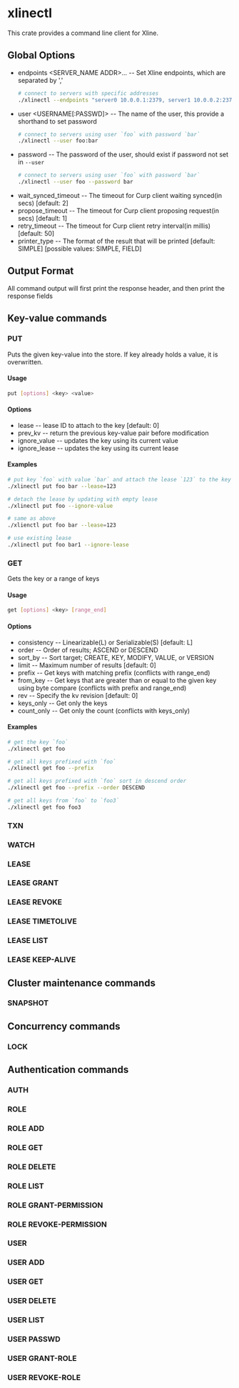 # xlinectl

This crate provides a command line client for Xline.

## Global Options
- endpoints <SERVER_NAME ADDR>... -- Set Xline endpoints, which are separated by ','
    ```bash
    # connect to servers with specific addresses
    ./xlinectl --endpoints "server0 10.0.0.1:2379, server1 10.0.0.2:2379, server2 10.0.0.3:2379"
    ```
- user <USERNAME[:PASSWD]> -- The name of the user, this provide a shorthand to set password
    ```bash
    # connect to servers using user `foo` with password `bar`
    ./xlinectl --user foo:bar
    ```
- password <PASSWD> -- The password of the user, should exist if password not set in `--user`
    ```bash
    # connect to servers using user `foo` with password `bar`
    ./xlinectl --user foo --password bar
    ```
- wait_synced_timeout <TIMEOUT> -- The timeout for Curp client waiting synced(in secs) [default: 2]
- propose_timeout <TIMEOUT> -- The timeout for Curp client proposing request(in secs) [default: 1]
- retry_timeout <TIMEOUT> -- The timeout for Curp client retry interval(in millis) [default: 50]
- printer_type <TYPE> -- The format of the result that will be printed [default: SIMPLE] [possible values: SIMPLE, FIELD]

## Output Format

All command output will first print the response header, and then print the response fields

## Key-value commands

### PUT
Puts the given key-value into the store. If key already holds a value, it is overwritten.

#### Usage

```bash
put [options] <key> <value>
```

#### Options
- lease -- lease ID to attach to the key [default: 0]
- prev_kv --  return the previous key-value pair before modification
- ignore_value --  updates the key using its current value
- ignore_lease --  updates the key using its current lease

#### Examples

```bash
# put key `foo` with value `bar` and attach the lease `123` to the key
./xlinectl put foo bar --lease=123

# detach the lease by updating with empty lease
./xlinectl put foo --ignore-value
```

```bash
# same as above
./xlienctl put foo bar --lease=123

# use existing lease
./xlinectl put foo bar1 --ignore-lease
```

### GET
Gets the key or a range of keys

#### Usage

```bash
get [options] <key> [range_end]
```

#### Options
- consistency -- Linearizable(L) or Serializable(S) [default: L]
- order -- Order of results; ASCEND or DESCEND
- sort_by -- Sort target; CREATE, KEY, MODIFY, VALUE, or VERSION
- limit -- Maximum number of results [default: 0]
- prefix -- Get keys with matching prefix (conflicts with range_end)
- from_key -- Get keys that are greater than or equal to the given key using byte compare (conflicts with prefix and range_end)
- rev -- Specify the kv revision [default: 0]
- keys_only -- Get only the keys
- count_only -- Get only the count (conflicts with keys_only)

#### Examples

```bash
# get the key `foo`
./xlinectl get foo
```

```bash
# get all keys prefixed with `foo`
./xlinectl get foo --prefix
```

```bash
# get all keys prefixed with `foo` sort in descend order
./xlinectl get foo --prefix --order DESCEND
```

```bash
# get all keys from `foo` to `foo3`
./xlinectl get foo foo3
```

### TXN
### WATCH
### LEASE
### LEASE GRANT
### LEASE REVOKE
### LEASE TIMETOLIVE
### LEASE LIST
### LEASE KEEP-ALIVE

## Cluster maintenance commands
### SNAPSHOT

## Concurrency commands
### LOCK

## Authentication commands
### AUTH
### ROLE
### ROLE ADD
### ROLE GET
### ROLE DELETE
### ROLE LIST
### ROLE GRANT-PERMISSION
### ROLE REVOKE-PERMISSION
### USER
### USER ADD
### USER GET
### USER DELETE
### USER LIST
### USER PASSWD
### USER GRANT-ROLE
### USER REVOKE-ROLE
